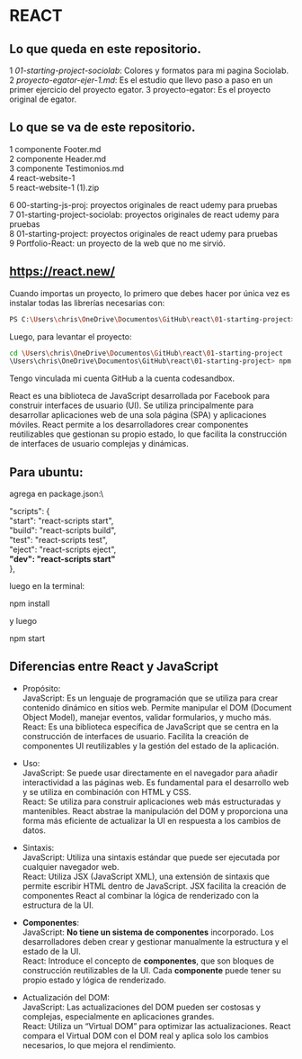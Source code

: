 # REACT

## Lo que queda en este repositorio.

1 *01-starting-project-sociolab*: Colores y formatos para mi pagina Sociolab.\
2 *proyecto-egator-ejer-1.md*: Es el estudio que llevo paso a paso en un primer ejercicio del proyecto egator.
3 proyecto-egator: Es el proyecto original de egator.

## Lo que se va de este repositorio.

1 componente Footer.md\
2 componente Header.md\
3 componente Testimonios.md\
4 react-website-1\
5 react-website-1 (1).zip

6 00-starting-js-proj: proyectos originales de react udemy para pruebas\
7 01-starting-project-sociolab: proyectos originales de react udemy para pruebas\
8 01-starting-project: proyectos originales de react udemy para pruebas\
9 Portfolio-React: un proyecto de la web que no me sirvió.

## https://react.new/

Cuando importas un proyecto, lo primero que debes hacer por única vez es instalar todas las librerías necesarias con: 

```bash
PS C:\Users\chris\OneDrive\Documentos\GitHub\react\01-starting-project> npm install 
```

Luego, para levantar el proyecto:

```bash
cd \Users\chris\OneDrive\Documentos\GitHub\react\01-starting-project
\Users\chris\OneDrive\Documentos\GitHub\react\01-starting-project> npm run dev
```

Tengo vinculada mi cuenta GitHub a la cuenta codesandbox.

React es una biblioteca de JavaScript desarrollada por Facebook para construir interfaces de usuario (UI). Se utiliza principalmente para desarrollar aplicaciones web de una sola página (SPA) y aplicaciones móviles. React permite a los desarrolladores crear componentes reutilizables que gestionan su propio estado, lo que facilita la construcción de interfaces de usuario complejas y dinámicas.

## Para ubuntu:

agrega en package.json:\

  "scripts": {\
    "start": "react-scripts start",\
    "build": "react-scripts build",\
    "test": "react-scripts test",\
    "eject": "react-scripts eject",\
    **"dev": "react-scripts start"**\
  },

  luego en la terminal:

  npm install

  y luego

  npm start

## Diferencias entre React y JavaScript

- Propósito:\
JavaScript: Es un lenguaje de programación que se utiliza para crear contenido dinámico en sitios web. Permite manipular el DOM (Document Object Model), manejar eventos, validar formularios, y mucho más.\
React: Es una biblioteca específica de JavaScript que se centra en la construcción de interfaces de usuario. Facilita la creación de componentes UI reutilizables y la gestión del estado de la aplicación.

- Uso:\
JavaScript: Se puede usar directamente en el navegador para añadir interactividad a las páginas web. Es fundamental para el desarrollo web y se utiliza en combinación con HTML y CSS.\
React: Se utiliza para construir aplicaciones web más estructuradas y mantenibles. React abstrae la manipulación del DOM y proporciona una forma más eficiente de actualizar la UI en respuesta a los cambios de datos.

- Sintaxis:\
JavaScript: Utiliza una sintaxis estándar que puede ser ejecutada por cualquier navegador web.\
React: Utiliza JSX (JavaScript XML), una extensión de sintaxis que permite escribir HTML dentro de JavaScript. JSX facilita la creación de componentes React al combinar la lógica de renderizado con la estructura de la UI.

- **Componentes**:\
JavaScript: **No tiene un sistema de componentes** incorporado. Los desarrolladores deben crear y gestionar manualmente la estructura y el estado de la UI.\
React: Introduce el concepto de **componentes**, que son bloques de construcción reutilizables de la UI. Cada **componente** puede tener su propio estado y lógica de renderizado.

- Actualización del DOM:\
JavaScript: Las actualizaciones del DOM pueden ser costosas y complejas, especialmente en aplicaciones grandes.\
React: Utiliza un “Virtual DOM” para optimizar las actualizaciones. React compara el Virtual DOM con el DOM real y aplica solo los cambios necesarios, lo que mejora el rendimiento.
